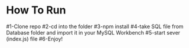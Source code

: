 # How To Run

#1-Clone repo
#2-cd into the folder
#3-npm install
#4-take SQL file from Database folder and import it in your MySQL Workbench
#5-start sever (index.js) file
#6-Enjoy!
